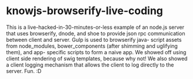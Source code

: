knowjs-browserify-live-coding
=============================

This is a live-hacked-in-30-minutes-or-less example 
of an node.js server that uses browserify, dnode,
and shoe to provide json rpc communication between 
client and server. Gulp is used to browserify java-
script assets from node_modules, bower_components 
(after shimming and uglifying them), and app-
specific scripts to form a naive app. We showed
off using client side rendering of swig templates, 
because why not! We also showed a client logging 
mechanism that allows the client to log directly
to the server. Fun. :D
